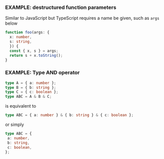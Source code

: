 
### EXAMPLE: destructured function parameters
Similar to JavaScript but TypeScript requires a name be given, such as `args` below 

```TypeScript
function foo(args: {
  x: number,
  s: string, 
  }) {
  const { x, s } = args;
  return s + x.toString();
}
```

### EXAMPLE: Type AND operator

```TypeScript
type A = { a: number };
type B = { b: string };
type C = { c: boolean };
type ABC = A & B & C;
```
is equivalent to 

```TypeScript
type ABC = { a: number } & { b: string } & { c: boolean };
```

 or simply

 ```TypeScript
type ABC = {
  a: number,
  b: string,
  c: boolean,
};
```
